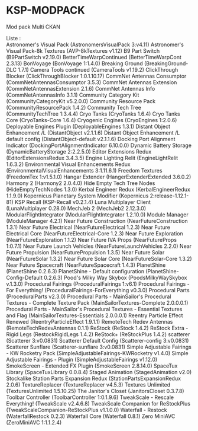 # KSP-MODPACK
Mod pack Multi CKAN

Liste :<br>
Astronomer's Visual Pack (AstronomersVisualPack 3:v4.11)
Astronomer's Visual Pack-8k Textures (AVP-8kTextures v1.12)
B9 Part Switch (B9PartSwitch v2.19.0)
BetterTimeWarpContinued (BetterTimeWarpCont 2.3.13)
BonVoyage (BonVoyage 1:1.4.0)
Breaking Ground (BreakingGround-DLC 1.7.1)
Camera Tools continued (CameraTools v1.19.2)
ClickThrough Blocker (ClickThroughBlocker 1:0.1.10.17)
CommNet Antennas Consumptor (CommNetAntennasConsumptor 3.5.3)
CommNet Antennas Extension (CommNetAntennasExtension 2.1.6)
CommNet Antennas Info (CommNetAntennasInfo 3.1.1)
Community Category Kit (CommunityCategoryKit v5.2.0.0)
Community Resource Pack (CommunityResourcePack 1.4.2)
Community Tech Tree (CommunityTechTree 1:3.4.4)
Cryo Tanks (CryoTanks 1.6.4)
Cryo Tanks Core (CryoTanks-Core 1.6.4)
Cryogenic Engines (CryoEngines 1:2.0.6)
Deployable Engines Plugin (DeployableEngines 1.3.1)
Distant Object Enhancement /L (DistantObject v2.1.1.6)
Distant Object Enhancement /L default config (DistantObject-default v2.1.1.6)
Docking Port Alignment Indicator (DockingPortAlignmentIndicator 6.10.0.0)
Dynamic Battery Storage (DynamicBatteryStorage 2:2.2.5.0)
Editor Extensions Redux (EditorExtensionsRedux 3.4.3.5)
Engine Lighting Relit (EngineLightRelit 1.6.3.2)
Environmental Visual Enhancements Redux (EnvironmentalVisualEnhancements 3:1.11.6.1)
Freedom Textures (FreedomTex 1:v1.5.1.0)
Hangar Extender (HangerExtenderExtended 3.6.0.2)
Harmony 2 (Harmony2 2.0.4.0)
Hide Empty Tech Tree Nodes (HideEmptyTechNodes 1.3.0)
Kerbal Engineer Redux (KerbalEngineerRedux 1.1.9.0)
Kopernicus Planetary System Modifier (Kopernicus 2:release-1.12.1-81)
KSP Recall (KSP-Recall v0.2.1.4)
Luna Multiplayer Client (LunaMultiplayer 0.28.0)
MechJeb 2 (MechJeb2 2.12.3.0)
ModularFlightIntegrator (ModularFlightIntegrator 1.2.10.0)
Module Manager (ModuleManager 4.2.1)
Near Future Construction (NearFutureConstruction 1.3.1)
Near Future Electrical (NearFutureElectrical 1.2.3)
Near Future Electrical Core (NearFutureElectrical-Core 1.2.3)
Near Future Exploration (NearFutureExploration 1.1.2)
Near Future IVA Props (NearFutureProps 1:0.7.1)
Near Future Launch Vehicles (NearFutureLaunchVehicles 2.2.0)
Near Future Propulsion (NearFuturePropulsion 1.3.5)
Near Future Solar (NearFutureSolar 1.3.2)
Near Future Solar Core (NearFutureSolar-Core 1.3.2)
Near Future Spacecraft (NearFutureSpacecraft 1.4.3)
PlanetShine (PlanetShine 0.2.6.3)
PlanetShine - Default configuration (PlanetShine-Config-Default 0.2.6.3)
Pood's Milky Way Skybox (PoodsMilkyWaySkybox v.1.3.0)
Procedural Fairings (ProceduralFairings 1:v6.1)
Procedural Fairings - For Everything! (ProceduralFairings-ForEverything v0.3.0)
Procedural Parts (ProceduralParts v2.3.0)
Procedural Parts - MainSailor's Procedural Textures - Complete Texture Pack (MainSailorTextures-Complete 2.0.0.0.1)
Procedural Parts - MainSailor's Procedural Textures - Essential Textures and Flag (MainSailorTextures-Essentials 2.0.0.0.1)
Reentry Particle Effect Renewed (ReentryParticleEffect 1.9.1.1)
RemoteTech Redev Antennas (RemoteTechRedevAntennas 0.1.1)
ReStock (ReStock 1.4.2)
ReStock Extra - Rigid Legs (RestockRigidLegs 1.4.2)
ReStock+ (ReStockPlus 1.4.2)
scatterer (Scatterer 3:v0.0831)
Scatterer Default Config (Scatterer-config 3:v0.0831)
Scatterer Sunflare (Scatterer-sunflare 3:v0.0831)
Simple Adjustable Fairings - KW Rocketry Pack (SimpleAdjustableFairings-KWRocketry v1.4.0)
Simple Adjustable Fairings - Plugin (SimpleAdjustableFairings v1.12.0)
SmokeScreen - Extended FX Plugin (SmokeScreen 2.8.14.0)
SpaceTux Library (SpaceTuxLibrary 0.0.8.4)
Staged Animation (StagedAnimation v2.0)
Stockalike Station Parts Expansion Redux (StationPartsExpansionRedux 2.0.6)
TextureReplacer (TextureReplacer v4.5.3)
Textures Unlimited (TexturesUnlimited 1.5.10.25)
The Janitor's Closet (JanitorsCloset 0.3.7.8)
Toolbar Controller (ToolbarController 1:0.1.9.6)
TweakScale - Rescale Everything! (TweakScale v2.4.6.8)
TweakScale Companion for ReStockPlus (TweakScaleCompanion-ReStockPlus v1.1.0.0)
Waterfall - Restock (WaterfallRestock 0.2.3)
Waterfall Core (Waterfall 0.8.1)
Zero MiniAVC (ZeroMiniAVC 1:1.1.2.4)
